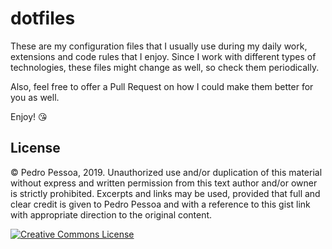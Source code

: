 # dotfiles

These are my configuration files that I usually use during my daily work, extensions and code rules that I enjoy. Since I work with different types of technologies, these files might change as well, so check them periodically.

Also, feel free to offer a Pull Request on how I could make them better for you as well.

Enjoy! 😘

## License

© Pedro Pessoa, 2019. Unauthorized use and/or duplication of this material without express and written permission from this text author and/or owner is strictly prohibited. Excerpts and links may be used, provided that full and clear credit is given to Pedro Pessoa and with a reference to this gist link with appropriate direction to the original content.

<a rel="license" href="http://creativecommons.org/licenses/by-nc/4.0/"><img alt="Creative Commons License" style="border-width:0" src="https://licensebuttons.net/l/by-nc/4.0/88x31.png" /></a>





